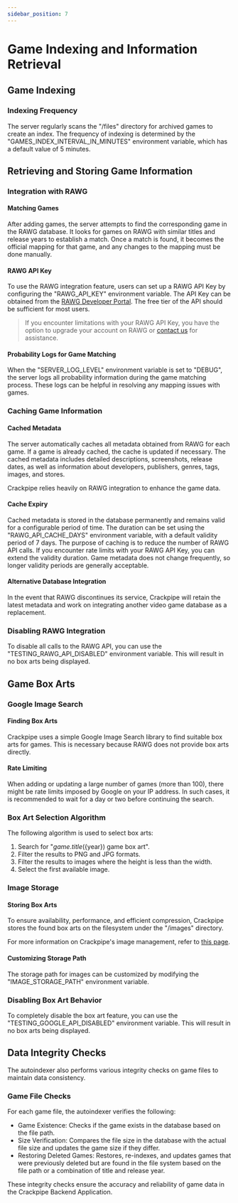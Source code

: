 ```yaml
---
sidebar_position: 7
---
```


# Game Indexing and Information Retrieval

## Game Indexing

### Indexing Frequency

The server regularly scans the "/files" directory for archived games to create an index. The frequency of indexing is determined by the "GAMES_INDEX_INTERVAL_IN_MINUTES" environment variable, which has a default value of 5 minutes.

## Retrieving and Storing Game Information

### Integration with RAWG

#### Matching Games

After adding games, the server attempts to find the corresponding game in the RAWG database. It looks for games on RAWG with similar titles and release years to establish a match. Once a match is found, it becomes the official mapping for that game, and any changes to the mapping must be done manually.

#### RAWG API Key

To use the RAWG integration feature, users can set up a RAWG API Key by configuring the "RAWG_API_KEY" environment variable. The API Key can be obtained from the [RAWG Developer Portal](https://rawg.io/login/?forward=developer). The free tier of the API should be sufficient for most users.

> If you encounter limitations with your RAWG API Key, you have the option to upgrade your account on RAWG or [contact us](mailto:contact@phalco.de) for assistance.

#### Probability Logs for Game Matching

When the "SERVER_LOG_LEVEL" environment variable is set to "DEBUG", the server logs all probability information during the game matching process. These logs can be helpful in resolving any mapping issues with games.

### Caching Game Information

#### Cached Metadata

The server automatically caches all metadata obtained from RAWG for each game. If a game is already cached, the cache is updated if necessary. The cached metadata includes detailed descriptions, screenshots, release dates, as well as information about developers, publishers, genres, tags, images, and stores.

Crackpipe relies heavily on RAWG integration to enhance the game data.

#### Cache Expiry

Cached metadata is stored in the database permanently and remains valid for a configurable period of time. The duration can be set using the "RAWG_API_CACHE_DAYS" environment variable, with a default validity period of 7 days. The purpose of caching is to reduce the number of RAWG API calls. If you encounter rate limits with your RAWG API Key, you can extend the validity duration. Game metadata does not change frequently, so longer validity periods are generally acceptable.

#### Alternative Database Integration

In the event that RAWG discontinues its service, Crackpipe will retain the latest metadata and work on integrating another video game database as a replacement.

### Disabling RAWG Integration

To disable all calls to the RAWG API, you can use the "TESTING_RAWG_API_DISABLED" environment variable. This will result in no box arts being displayed.

## Game Box Arts

### Google Image Search

#### Finding Box Arts

Crackpipe uses a simple Google Image Search library to find suitable box arts for games. This is necessary because RAWG does not provide box arts directly.

#### Rate Limiting

When adding or updating a large number of games (more than 100), there might be rate limits imposed by Google on your IP address. In such cases, it is recommended to wait for a day or two before continuing the search.

### Box Art Selection Algorithm

The following algorithm is used to select box arts:

1. Search for "${game.title} (${year}) game box art".
2. Filter the results to PNG and JPG formats.
3. Filter the results to images where the height is less than the width.
4. Select the first available image.

### Image Storage

#### Storing Box Arts

To ensure availability, performance, and efficient compression, Crackpipe stores the found box arts on the filesystem under the "/images" directory.

For more information on Crackpipe's image management, refer to [this page](images.md).

#### Customizing Storage Path

The storage path for images can be customized by modifying the "IMAGE_STORAGE_PATH" environment variable.

### Disabling Box Art Behavior

To completely disable the box art feature, you can use the "TESTING_GOOGLE_API_DISABLED" environment variable. This will result in no box arts being displayed.

## Data Integrity Checks

The autoindexer also performs various integrity checks on game files to maintain data consistency.

### Game File Checks

For each game file, the autoindexer verifies the following:

- Game Existence: Checks if the game exists in the database based on the file path.
- Size Verification: Compares the file size in the database with the actual file size and updates the game size if they differ.
- Restoring Deleted Games: Restores, re-indexes, and updates games that were previously deleted but are found in the file system based on the file path or a combination of title and release year.

These integrity checks ensure the accuracy and reliability of game data in the Crackpipe Backend Application.
